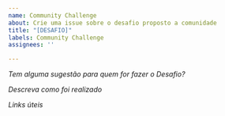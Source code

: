 ```yaml
---
name: Community Challenge
about: Crie uma issue sobre o desafio proposto a comunidade
title: "[DESAFIO]"
labels: Community Challenge
assignees: ''

---
```


*Tem alguma sugestão para quem for fazer o Desafio?*


*Descreva como foi realizado*


*Links úteis*
